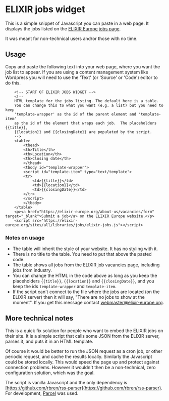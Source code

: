 # ELIXIR jobs widget

This is a simple snippet of Javascript you can paste in a web page. It displays the jobs listed on the [ELIXIR Europe jobs page](https://elixir-europe.org/about-us/vacancies).

It was meant for non-technical users and/or those with no time.

## Usage

Copy and paste the following text into your web page, where you want the job list to appear. If you are using a content management system like Wordpress you will need to use the 'Text' (or 'Source' or 'Code') editor to do this.


        <!-- START OF ELIXIR JOBS WIDGET -->
        <!--
        HTML template for the jobs listing. The default here is a table.
        You can change this to what you want (e.g. a list) but you need to keep
        'template-wrapper' as the id of the parent element and 'template-item'
        as the id of the element that wraps each job.  The placeholders {{title}},
        {{location}} and {{closingDate}} are populated by the script.
        -->
        <table>
            <thead>
            <th>Title</th>
            <th>Location</th>
            <th>Closing date</th>
            </thead>
            <tbody id="template-wrapper">
            <script id="template-item" type="text/template">
            <tr>
                <td>{{title}}</td>
                <td>{{location}}</td>
                <td>{{closingDate}}</td>
            </tr>
            </script>
            </tbody>
        </table>
        <p><a href="https://elixir-europe.org/about-us/vacancies/form" target="_blank">Submit a job</a> on the ELIXIR Europe website.</p>
        <script src="https://elixir-europe.org/sites/all/libraries/jobs/elixir-jobs.js"></script>

### Notes on usage

 - The table will inherit the style of your website. It has no styling with it.
 - There is no title to the table. You need to put that above the pasted code.
 - The table shows all jobs from the ELIXIR job vacancies page, including jobs from industry.
 - You can change the HTML in the code above as long as you keep the placeholders `{{title}}`, `{{location}}` and `{{closingDate}}`, and you keep the ids `template-wrapper` and `template-item`.
 - If the script can't connect to the file where the jobs are located (on the ELIXIR server) then it will say, "There are no jobs to show at the moment". If you get this message contact [webmaster@elixir-europe.org](mailto:webmaster@elixir-europe.org).

## More technical notes

This is a quick fix solution for people who want to embed the ELIXIR jobs on their site. It is a simple script that calls some JSON from the ELIXIR server, parses it, and puts it in an HTML template. 

Of course it would be better to run the JSON request as a cron job, or other periodic request, and cache the results locally. Similarly the Javascript could be stored locally. This would speed the page up and protect against connection problems. However it wouldn't then be a non-technical, zero configuration solution, which was the goal.

The script is vanilla Javascript and the only dependency is [https://github.com/rbren/rss-parser](https://github.com/rbren/rss-parser). For development, [Parcel](https://parceljs.org/) was used. 